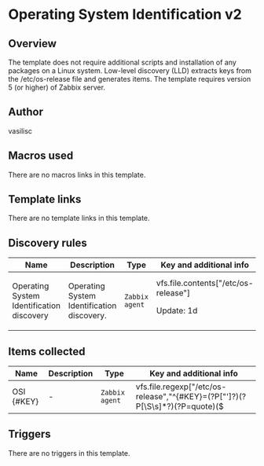 # Operating System Identification v2

## Overview

The template does not require additional scripts and installation of any packages on a Linux system. Low-level discovery (LLD) extracts keys from the /etc/os-release file and generates items. The template requires version 5 (or higher) of Zabbix server.



## Author

vasilisc

## Macros used

There are no macros links in this template.

## Template links

There are no template links in this template.

## Discovery rules

|Name|Description|Type|Key and additional info|
|----|-----------|----|----|
|Operating System Identification discovery|<p>Operating System Identification discovery.</p>|`Zabbix agent`|vfs.file.contents["/etc/os-release"]<p>Update: 1d</p>|


## Items collected

|Name|Description|Type|Key and additional info|
|----|-----------|----|----|
|OSI {#KEY}|<p>-</p>|`Zabbix agent`|vfs.file.regexp["/etc/os-release","^{#KEY}=(?P<quote>[\"']?)(?P<value>[\S\s]*?)(?P=quote)($|\s)",,,,\2]<p>Update: 1d</p><p>LLD</p>|


## Triggers

There are no triggers in this template.


